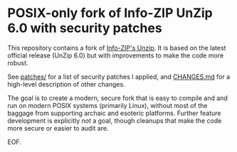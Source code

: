 # POSIX-only fork of Info-ZIP UnZip 6.0 with security patches

This repository contains a fork of
[Info-ZIP's Unzip](https://infozip.sourceforge.net/UnZip.html).
It is based on the latest official release (UnZip 6.0) but
with improvements to make the code more robust.

See [patches/](patches/) for a list of security patches I applied,
and [CHANGES.md](CHANGES.md) for a high-level description of other changes.

The goal is to create a modern, secure fork that is easy to compile and and run on modern POSIX systems (primarily Linux), without most of the baggage from supporting archaic and esoteric platforms. Further feature development is explicitly *not* a goal, though cleanups that make the code more secure or easier to audit are.

EOF.
